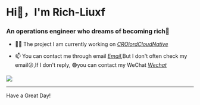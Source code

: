 <h1 align=“center”>Hi👋，I'm Rich-Liuxf</h1>
<h3 align=“center”>An operations engineer who dreams of becoming rich🤑</h3>


- 👨‍💻 The project I am currently working on *[CROlordCloudNative](https://github.com/Roliyal/CROlordCloudNative)*

- 📫 You can contact me through email *[Email](mailto:root_lliu@163.com)*,But I don't often check my email😜,If I don't reply, 🟢you can contact my WeChat *[Wechat](https://u.wechat.com/EImwBDQ7TQH9JQ1K35-swwI)*


![](https://visitor-badge.glitch.me/badge?page_id=Rich-Liuxf)

---

Have a Great Day!
  

